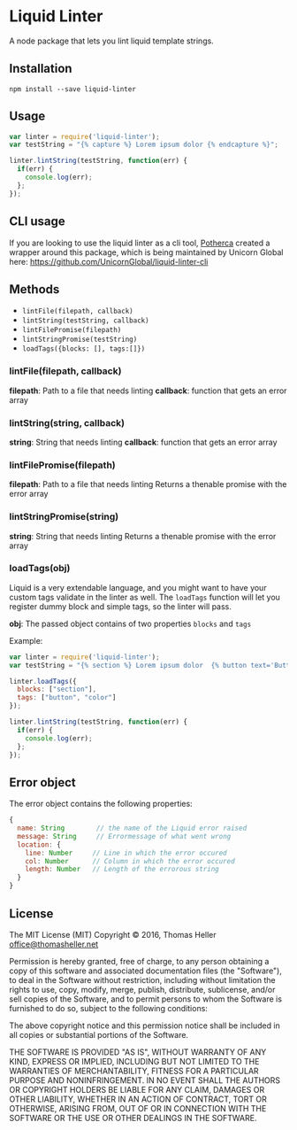 # Liquid Linter

A node package that lets you lint liquid template strings.

## Installation

```
npm install --save liquid-linter
```

## Usage

```javascript
var linter = require('liquid-linter');
var testString = "{% capture %} Lorem ipsum dolor {% endcapture %}";

linter.lintString(testString, function(err) {
  if(err) {
    console.log(err);
  };
});
```

## CLI usage

If you are looking to use the liquid linter as a cli tool, [Potherca](https://pother.ca) created a wrapper around this package, which is being maintained by Unicorn Global here: https://github.com/UnicornGlobal/liquid-linter-cli

## Methods

* `lintFile(filepath, callback)`
* `lintString(testString, callback)`
* `lintFilePromise(filepath)`
* `lintStringPromise(testString)`
* `loadTags({blocks: [], tags:[]})`

### lintFile(filepath, callback)

**filepath**: Path to a file that needs linting
**callback**: function that gets an error array

### lintString(string, callback)

**string**: String that needs linting
**callback**: function that gets an error array

### lintFilePromise(filepath)

**filepath**: Path to a file that needs linting
Returns a thenable promise with the error array

### lintStringPromise(string)

**string**: String that needs linting
Returns a thenable promise with the error array


### loadTags(obj)

Liquid is a very extendable language, and you might want to have your custom tags validate in the linter as well. The `loadTags` function will let you register dummy block and simple tags, so the linter will pass.

**obj**: The passed object contains of two properties `blocks` and `tags`

Example:

```javascript
var linter = require('liquid-linter');
var testString = "{% section %} Lorem ipsum dolor  {% button text='Buttontext' %} {% endsection %}";

linter.loadTags({
  blocks: ["section"],
  tags: ["button", "color"]
});

linter.lintString(testString, function(err) {
  if(err) {
    console.log(err);
  };
});
```


## Error object

The error object contains the following properties:
```javascript
{
  name: String        // the name of the Liquid error raised
  message: String     // Errormessage of what went wrong
  location: {
    line: Number     // Line in which the error occured
    col: Number      // Column in which the error occured
    length: Number   // Length of the errorous string
  }
}
```


## License
The MIT License (MIT)
Copyright © 2016, Thomas Heller <office@thomasheller.net>

Permission is hereby granted, free of charge, to any person obtaining a copy of this software and associated documentation files (the "Software"), to deal in the Software without restriction, including without limitation the rights to use, copy, modify, merge, publish, distribute, sublicense, and/or sell copies of the Software, and to permit persons to whom the Software is furnished to do so, subject to the following conditions:

The above copyright notice and this permission notice shall be included in all copies or substantial portions of the Software.

THE SOFTWARE IS PROVIDED "AS IS", WITHOUT WARRANTY OF ANY KIND, EXPRESS OR IMPLIED, INCLUDING BUT NOT LIMITED TO THE WARRANTIES OF MERCHANTABILITY, FITNESS FOR A PARTICULAR PURPOSE AND NONINFRINGEMENT. IN NO EVENT SHALL THE AUTHORS OR COPYRIGHT HOLDERS BE LIABLE FOR ANY CLAIM, DAMAGES OR OTHER LIABILITY, WHETHER IN AN ACTION OF CONTRACT, TORT OR OTHERWISE, ARISING FROM, OUT OF OR IN CONNECTION WITH THE SOFTWARE OR THE USE OR OTHER DEALINGS IN THE SOFTWARE.
